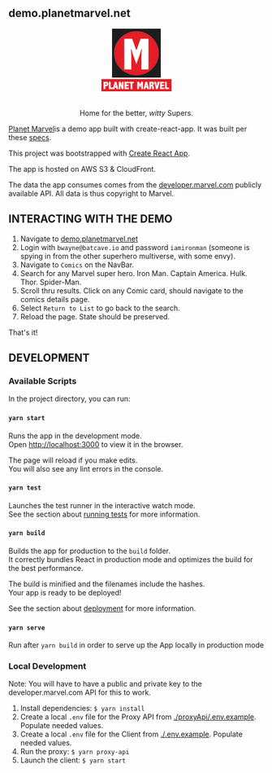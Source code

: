 ## demo.planetmarvel.net

<div align="center">
    <img height="96px" src="./public/planet-marvel-logo-dark.png" /><br />
    <img height="24px" src="./public/planet-marvel-title-img.png" />
</div>
<br/>
<p align="center">Home for the better, <i>witty</i> Supers.</p>

[Planet Marvel](https://demo.planetmarvel.net)is a demo app built with create-react-app. It was built per these [specs](./SPECS.md).

This project was bootstrapped with [Create React App](https://github.com/facebook/create-react-app).

The app is hosted on AWS S3 & CloudFront.

The data the app consumes comes from the [developer.marvel.com](https://developer.marvel.com) publicly available API. All data is thus copyright to Marvel.

## INTERACTING WITH THE DEMO

1. Navigate to [demo.planetmarvel.net](https://demo.planetmarvel.net)
2. Login with `bwayne@batcave.io` and password `iamironman` (someone is spying in from the other superhero multiverse, with some envy).
3. Navigate to `Comics` on the NavBar.
4. Search for any Marvel super hero. Iron Man. Captain America. Hulk. Thor. Spider-Man. 
5. Scroll thru results. Click on any Comic card, should navigate to the comics details page.
6. Select `Return to List` to go back to the search.
7. Reload the page. State should be preserved.

That's it!

## DEVELOPMENT

### Available Scripts

In the project directory, you can run:

#### `yarn start`

Runs the app in the development mode.<br />
Open [http://localhost:3000](http://localhost:3000) to view it in the browser.

The page will reload if you make edits.<br />
You will also see any lint errors in the console.

#### `yarn test`

Launches the test runner in the interactive watch mode.<br />
See the section about [running tests](https://facebook.github.io/create-react-app/docs/running-tests) for more information.

#### `yarn build`

Builds the app for production to the `build` folder.<br />
It correctly bundles React in production mode and optimizes the build for the best performance.

The build is minified and the filenames include the hashes.<br />
Your app is ready to be deployed!

See the section about [deployment](https://facebook.github.io/create-react-app/docs/deployment) for more information.

#### `yarn serve`

Run after `yarn build` in order to serve up the App locally in production mode

### Local Development

Note: You will have to have a public and private key to the developer.marvel.com API for this to work.

1. Install dependencies: `$ yarn install`
2. Create a local `.env` file for the Proxy API from [./proxyApi/.env.example](./proxyApi/.env.example). Populate needed values.
3. Create a local `.env` file for the Client from [./.env.example](./.env.example). Populate needed values.
4. Run the proxy: `$ yarn proxy-api`
5. Launch the client: `$ yarn start`

